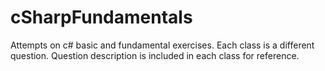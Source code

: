 # cSharpFundamentals

Attempts on c# basic and fundamental exercises.
Each class is a different question.
Question description is included in each class for reference.
